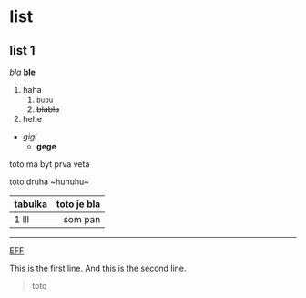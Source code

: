 # list
## list 1

_bla_
**ble**

1. haha
    1. `bubu`
    2. ~~blabla~~
2. hehe

 * _gigi_
   * **gege**

<p> toto ma byt prva veta <p>
    toto druha
     ~huhuhu~

| tabulka | toto je bla |
| ------- | -----:|
| 1 lll | som pan |

---

[EFF](https://eff.org)

<p>This is the first line.
And this is the second line.</p>

 > toto 
